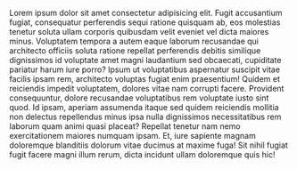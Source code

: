 Lorem ipsum dolor sit amet consectetur adipisicing elit. Fugit accusantium fugiat, consequatur perferendis sequi
    ratione quisquam ab, eos molestias tenetur soluta ullam corporis quibusdam velit eveniet vel dicta maiores minus.
    Voluptatem tempora a autem eaque laborum recusandae qui architecto officiis soluta ratione repellat perferendis
    debitis similique dignissimos id voluptate amet magni laudantium sed obcaecati, cupiditate pariatur harum iure
    porro? Ipsum ut voluptatibus aspernatur suscipit vitae facilis ipsam rem, architecto voluptas fugiat enim
    praesentium! Quidem et reiciendis impedit voluptatem, dolores vitae nam corrupti facere. Provident consequuntur,
    dolore recusandae voluptatibus rem voluptate iusto sint quod. Id ipsam, aperiam assumenda itaque sed quidem
    reiciendis mollitia non delectus repellendus minus ipsa nulla dignissimos necessitatibus rem laborum quam animi
    quasi placeat? Repellat tenetur nam nemo exercitationem maiores numquam ipsam. Et, iure sapiente magnam doloremque
    blanditiis dolorum vitae ducimus at maxime fuga! Sit nihil fugiat fugit facere magni illum rerum, dicta incidunt
    ullam doloremque quis hic!
